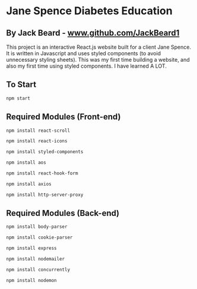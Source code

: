 # Jane Spence Diabetes Education
## By Jack Beard - www.github.com/JackBeard1

This project is an interactive React.js website built for a client Jane Spence. It is written in Javascript and uses styled components (to avoid unnecessary styling sheets). This was my first time building a website, and also my first time using styled components. I have learned A LOT.

## To Start

```bash
npm start
```

## Required Modules (Front-end)

```bash
npm install react-scroll
```
```bash
npm install react-icons
```
```bash
npm install styled-components
```
```bash
npm install aos
```
```bash
npm install react-hook-form
```
```bash
npm install axios
```
```bash
npm install http-server-proxy
```

## Required Modules (Back-end)

```bash
npm install body-parser
```
```bash
npm install cookie-parser
```
```bash
npm install express
```
```bash
npm install nodemailer
```
```bash
npm install concurrently
```
```bash
npm install nodemon
```


